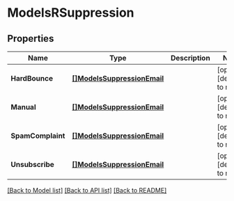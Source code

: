 # ModelsRSuppression

## Properties
Name | Type | Description | Notes
------------ | ------------- | ------------- | -------------
**HardBounce** | [**[]ModelsSuppressionEmail**](models.SuppressionEmail.md) |  | [optional] [default to null]
**Manual** | [**[]ModelsSuppressionEmail**](models.SuppressionEmail.md) |  | [optional] [default to null]
**SpamComplaint** | [**[]ModelsSuppressionEmail**](models.SuppressionEmail.md) |  | [optional] [default to null]
**Unsubscribe** | [**[]ModelsSuppressionEmail**](models.SuppressionEmail.md) |  | [optional] [default to null]

[[Back to Model list]](../README.md#documentation-for-models) [[Back to API list]](../README.md#documentation-for-api-endpoints) [[Back to README]](../README.md)


